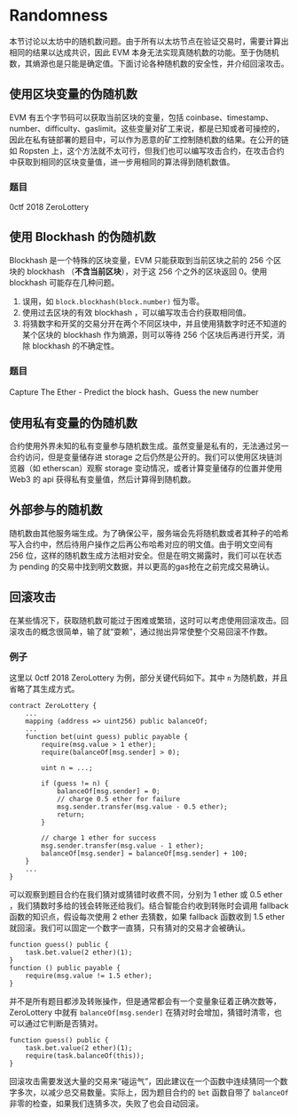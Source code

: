 # Randomness

本节讨论以太坊中的随机数问题。由于所有以太坊节点在验证交易时，需要计算出相同的结果以达成共识，因此 EVM 本身无法实现真随机数的功能。至于伪随机数，其熵源也是只能是确定值。下面讨论各种随机数的安全性，并介绍回滚攻击。

## 使用区块变量的伪随机数

EVM 有五个字节码可以获取当前区块的变量，包括 coinbase、timestamp、number、difficulty、gaslimit。这些变量对矿工来说，都是已知或者可操控的，因此在私有链部署的题目中，可以作为恶意的矿工控制随机数的结果。在公开的链如 Ropsten 上，这个方法就不太可行，但我们也可以编写攻击合约，在攻击合约中获取到相同的区块变量值，进一步用相同的算法得到随机数值。

### 题目
0ctf 2018 ZeroLottery

## 使用 Blockhash 的伪随机数

Blockhash 是一个特殊的区块变量，EVM 只能获取到当前区块之前的 256 个区块的 blockhash （**不含当前区块**），对于这 256 个之外的区块返回 0。使用 blockhash 可能存在几种问题。

1. 误用，如 `block.blockhash(block.number)` 恒为零。
2. 使用过去区块的有效 blockhash ，可以编写攻击合约获取相同值。
3. 将猜数字和开奖的交易分开在两个不同区块中，并且使用猜数字时还不知道的某个区块的 blockhash 作为熵源，则可以等待 256 个区块后再进行开奖，消除 blockhash 的不确定性。

### 题目
Capture The Ether - Predict the block hash、Guess the new number

## 使用私有变量的伪随机数

合约使用外界未知的私有变量参与随机数生成。虽然变量是私有的，无法通过另一合约访问，但是变量储存进 storage 之后仍然是公开的。我们可以使用区块链浏览器（如 etherscan）观察 storage 变动情况，或者计算变量储存的位置并使用 Web3 的 api 获得私有变量值，然后计算得到随机数。

## 外部参与的随机数

随机数由其他服务端生成。为了确保公平，服务端会先将随机数或者其种子的哈希写入合约中，然后待用户操作之后再公布哈希对应的明文值。由于明文空间有 256 位，这样的随机数生成方法相对安全。但是在明文揭露时，我们可以在状态为 pending 的交易中找到明文数据，并以更高的gas抢在之前完成交易确认。

## 回滚攻击

在某些情况下，获取随机数可能过于困难或繁琐，这时可以考虑使用回滚攻击。回滚攻击的概念很简单，输了就“耍赖”，通过抛出异常使整个交易回滚不作数。

### 例子

这里以 0ctf 2018 ZeroLottery 为例，部分关键代码如下。其中 `n` 为随机数，并且省略了其生成方式。

```solidity
contract ZeroLottery {
    ...
    mapping (address => uint256) public balanceOf;
    ...
    function bet(uint guess) public payable {
        require(msg.value > 1 ether);
        require(balanceOf[msg.sender] > 0);

        uint n = ...;

        if (guess != n) {
            balanceOf[msg.sender] = 0;
            // charge 0.5 ether for failure
            msg.sender.transfer(msg.value - 0.5 ether);
            return;
        }

        // charge 1 ether for success
        msg.sender.transfer(msg.value - 1 ether);
        balanceOf[msg.sender] = balanceOf[msg.sender] + 100;
    }
    ...
}
```

可以观察到题目合约在我们猜对或猜错时收费不同，分别为 1 ether 或 0.5 ether ，我们猜数时多给的钱会转账还给我们。结合智能合约收到转账时会调用 fallback 函数的知识点，假设每次使用 2 ether 去猜数，如果 fallback 函数收到 1.5 ether 就回滚。我们可以固定一个数字一直猜，只有猜对的交易才会被确认。

```solidity
function guess() public {
    task.bet.value(2 ether)(1);
}
function () public payable {
    require(msg.value != 1.5 ether);
}
```

并不是所有题目都涉及转账操作，但是通常都会有一个变量象征着正确次数等，ZeroLottery 中就有 `balanceOf[msg.sender]` 在猜对时会增加，猜错时清零，也可以通过它判断是否猜对。

```solidity
function guess() public {
    task.bet.value(2 ether)(1);
    require(task.balanceOf(this));
}
```

回滚攻击需要发送大量的交易来“碰运气”，因此建议在一个函数中连续猜同一个数字多次，以减少总交易数量。实际上，因为题目合约的 `bet` 函数自带了 `balanceOf` 非零的检查，如果我们连猜多次，失败了也会自动回滚。
